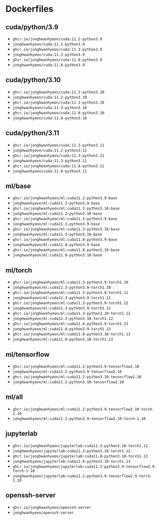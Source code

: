 # Dockerfiles
## cuda/python/3.9
- `ghcr.io/jonghwanhyeon/cuda:11.2-python3.9`
- `jonghwanhyeon/cuda:11.2-python3.9`
- `ghcr.io/jonghwanhyeon/cuda:11.3-python3.9`
- `jonghwanhyeon/cuda:11.3-python3.9`
- `ghcr.io/jonghwanhyeon/cuda:11.8-python3.9`
- `jonghwanhyeon/cuda:11.8-python3.9`

## cuda/python/3.10
- `ghcr.io/jonghwanhyeon/cuda:11.2-python3.10`
- `jonghwanhyeon/cuda:11.2-python3.10`
- `ghcr.io/jonghwanhyeon/cuda:11.3-python3.10`
- `jonghwanhyeon/cuda:11.3-python3.10`
- `ghcr.io/jonghwanhyeon/cuda:11.8-python3.10`
- `jonghwanhyeon/cuda:11.8-python3.10`

## cuda/python/3.11
- `ghcr.io/jonghwanhyeon/cuda:11.2-python3.11`
- `jonghwanhyeon/cuda:11.2-python3.11`
- `ghcr.io/jonghwanhyeon/cuda:11.3-python3.11`
- `jonghwanhyeon/cuda:11.3-python3.11`
- `ghcr.io/jonghwanhyeon/cuda:11.8-python3.11`
- `jonghwanhyeon/cuda:11.8-python3.11`

## ml/base
- `ghcr.io/jonghwanhyeon/ml:cuda11.2-python3.9-base`
- `jonghwanhyeon/ml:cuda11.2-python3.9-base`
- `ghcr.io/jonghwanhyeon/ml:cuda11.2-python3.10-base`
- `jonghwanhyeon/ml:cuda11.2-python3.10-base`
- `ghcr.io/jonghwanhyeon/ml:cuda11.3-python3.9-base`
- `jonghwanhyeon/ml:cuda11.3-python3.9-base`
- `ghcr.io/jonghwanhyeon/ml:cuda11.3-python3.10-base`
- `jonghwanhyeon/ml:cuda11.3-python3.10-base`
- `ghcr.io/jonghwanhyeon/ml:cuda11.8-python3.9-base`
- `jonghwanhyeon/ml:cuda11.8-python3.9-base`
- `ghcr.io/jonghwanhyeon/ml:cuda11.8-python3.10-base`
- `jonghwanhyeon/ml:cuda11.8-python3.10-base`

## ml/torch
- `ghcr.io/jonghwanhyeon/ml:cuda11.3-python3.9-torch1.10`
- `jonghwanhyeon/ml:cuda11.3-python3.9-torch1.10`
- `ghcr.io/jonghwanhyeon/ml:cuda11.3-python3.9-torch1.11`
- `jonghwanhyeon/ml:cuda11.3-python3.9-torch1.11`
- `ghcr.io/jonghwanhyeon/ml:cuda11.3-python3.9-torch1.12`
- `jonghwanhyeon/ml:cuda11.3-python3.9-torch1.12`
- `ghcr.io/jonghwanhyeon/ml:cuda11.3-python3.10-torch1.12`
- `jonghwanhyeon/ml:cuda11.3-python3.10-torch1.12`
- `ghcr.io/jonghwanhyeon/ml:cuda11.8-python3.9-torch1.13`
- `jonghwanhyeon/ml:cuda11.8-python3.9-torch1.13`
- `ghcr.io/jonghwanhyeon/ml:cuda11.8-python3.10-torch1.13`
- `jonghwanhyeon/ml:cuda11.8-python3.10-torch1.13`

## ml/tensorflow
- `ghcr.io/jonghwanhyeon/ml:cuda11.2-python3.9-tensorflow2.10`
- `jonghwanhyeon/ml:cuda11.2-python3.9-tensorflow2.10`
- `ghcr.io/jonghwanhyeon/ml:cuda11.2-python3.10-tensorflow2.10`
- `jonghwanhyeon/ml:cuda11.2-python3.10-tensorflow2.10`

## ml/all
- `ghcr.io/jonghwanhyeon/ml:cuda11.2-python3.9-tensorflow2.10-torch-1.10`
- `jonghwanhyeon/ml:cuda11.2-python3.9-tensorflow2.10-torch-1.10`

## jupyterlab
- `ghcr.io/jonghwanhyeon/jupyterlab:cuda11.3-python3.10-torch1.12`
- `jonghwanhyeon/jupyterlab:cuda11.3-python3.10-torch1.12`
- `ghcr.io/jonghwanhyeon/jupyterlab:cuda11.8-python3.10-torch1.13`
- `jonghwanhyeon/jupyterlab:cuda11.8-python3.10-torch1.13`
- `ghcr.io/jonghwanhyeon/jupyterlab:cuda11.2-python3.9-tensorflow2.9-torch-1.10`
- `jonghwanhyeon/jupyterlab:cuda11.2-python3.9-tensorflow2.9-torch-1.10`

## openssh-server
- `ghcr.io/jonghwanhyeon/openssh-server`
- `jonghwanhyeon/openssh-server`

